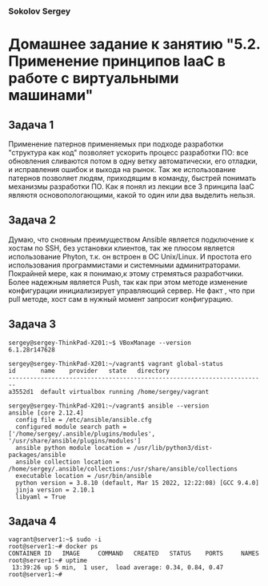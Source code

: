 ### Sokolov Sergey
# Домашнее задание к занятию "5.2. Применение принципов IaaC в работе с виртуальными машинами"


## Задача 1
  Применение патернов применяемых при подходе разработки "структура как код" позволяет ускорить процесс разработки ПО: 
все обновления сливаются потом в одну ветку автоматически, его отладки, и исправления ошибок и выхода на рынок. Так же использование 
патернов позволяет людям, приходящим в команду, быстрей понимать механизмы разработки ПО.
  Как я понял из лекции все 3 принципа IaaC являютя основопологающими, какой то один или два выделить нельзя.

## Задача 2
  Думаю, что сновным преимуществом Ansible является подключение к хостам по SSH, без установки клиентов, так же плюсом является
использование Phyton, т.к. он встроен в ОС Unix/Linux. И простота его использования программистами и системными админитраторами.
Покрайней мере, как я понимаю,к этому стремяться разработчики.
    Более надежным является Push, так как при этом методе изменение конфигурации инициализирует управляющий сервер. Не факт ,
что при pull методе,     хост сам в нужный момент запросит конфигурацию.

## Задача 3
```
sergey@sergey-ThinkPad-X201:~$ VBoxManage --version
6.1.28r147628
```
```
sergey@sergey-ThinkPad-X201:~/vagrant$ vagrant global-status
id       name    provider   state   directory                           
------------------------------------------------------------------------
a3552d1  default virtualbox running /home/sergey/vagrant                
```
```
sergey@sergey-ThinkPad-X201:~/vagrant$ ansible --version
ansible [core 2.12.4]
  config file = /etc/ansible/ansible.cfg
  configured module search path = ['/home/sergey/.ansible/plugins/modules', '/usr/share/ansible/plugins/modules']
  ansible python module location = /usr/lib/python3/dist-packages/ansible
  ansible collection location = /home/sergey/.ansible/collections:/usr/share/ansible/collections
  executable location = /usr/bin/ansible
  python version = 3.8.10 (default, Mar 15 2022, 12:22:08) [GCC 9.4.0]
  jinja version = 2.10.1
  libyaml = True
```
## Задача 4
```
vagrant@server1:~$ sudo -i
root@server1:~# docker ps
CONTAINER ID   IMAGE     COMMAND   CREATED   STATUS    PORTS     NAMES
root@server1:~# uptime
 13:39:26 up 5 min,  1 user,  load average: 0.34, 0.84, 0.47
root@server1:~# 
```

